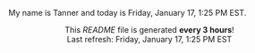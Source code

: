 My name is Tanner and today is Friday, January 17, 1:25 PM EST.

<p align="center">This <i>README</i> file is generated <b>every 3 hours</b>!</br>Last refresh: Friday, January 17, 1:25 PM EST<br /></p>
